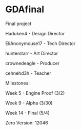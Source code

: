 # GDAfinal
Final project

Haduken4 - Design Director

EliAnonymouse17 - Tech Director

hunterstarr - Art Director

crownedeagle - Producer

cehnehd3h - Teacher


Milestones:

Week 5 - Engine Proof (3/2)

Week 9 - Alpha (3/30)

Week 14 - Final (5/4)

Zero Version: 12046